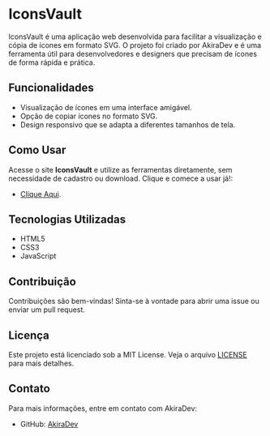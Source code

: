 # IconsVault

IconsVault é uma aplicação web desenvolvida para facilitar a visualização e cópia de ícones em formato SVG. O projeto foi criado por AkiraDev e é uma ferramenta útil para desenvolvedores e designers que precisam de ícones de forma rápida e prática.

## Funcionalidades

- Visualização de ícones em uma interface amigável.
- Opção de copiar ícones no formato SVG.
- Design responsivo que se adapta a diferentes tamanhos de tela.

## Como Usar

Acesse o site **IconsVault** e utilize as ferramentas diretamente, sem necessidade de cadastro ou download. Clique e comece a usar já!:

- [Clique Aqui](https://akiradv.github.io/iconsvault).


## Tecnologias Utilizadas

- HTML5
- CSS3
- JavaScript

## Contribuição

Contribuições são bem-vindas! Sinta-se à vontade para abrir uma issue ou enviar um pull request.

## Licença

Este projeto está licenciado sob a MIT License. Veja o arquivo [LICENSE](LICENSE) para mais detalhes.

## Contato

Para mais informações, entre em contato com AkiraDev:
- GitHub: [AkiraDev](https://github.com/akiradv)
